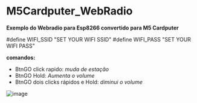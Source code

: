 # M5Cardputer_WebRadio

**Exemplo do Webradio para Esp8266 convertido para M5 Cardputer** 

#define WIFI_SSID "SET YOUR WIFI SSID"
#define WIFI_PASS "SET YOUR WIFI PASS"

**comandos:**
- BtnGO click rapido:  *muda de estação*
- BtnGO Hold: *Aumenta o volume*
- BtnGO dois clicks rápidos e Hold: *diminui o volume* 

![image](https://github.com/cyberwisk/M5Cardputer_WebRadio/assets/3136312/9bd48f53-334c-43c1-8226-1ece040430c5)
